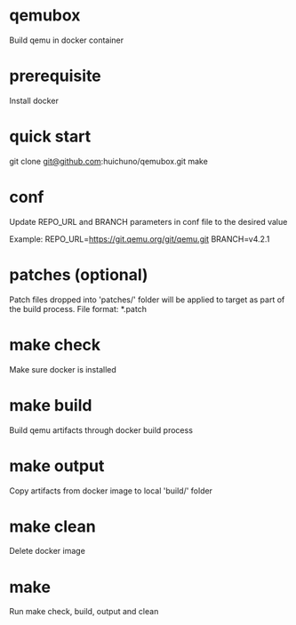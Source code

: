# qemubox
Build qemu in docker container

# prerequisite
Install docker

# quick start
git clone git@github.com:huichuno/qemubox.git
make

# conf 
Update REPO_URL and BRANCH parameters in conf file to the desired value

Example:
REPO_URL=https://git.qemu.org/git/qemu.git
BRANCH=v4.2.1

# patches (optional)
Patch files dropped into 'patches/' folder will be applied to target as part of the build process.
File format: *.patch

# make check
Make sure docker is installed

# make build
Build qemu artifacts through docker build process

# make output
Copy artifacts from docker image to local 'build/' folder

# make clean
Delete docker image

# make
Run make check, build, output and clean
